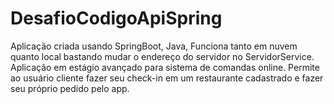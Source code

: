 # DesafioCodigoApiSpring
Aplicação criada usando SpringBoot, Java, Funciona tanto em nuvem quanto local bastando mudar o endereço do servidor no ServidorService. Aplicação em estágio avançado para sistema de comandas online. Permite ao usuário cliente fazer seu check-in em um restaurante cadastrado e fazer seu próprio pedido pelo app.
